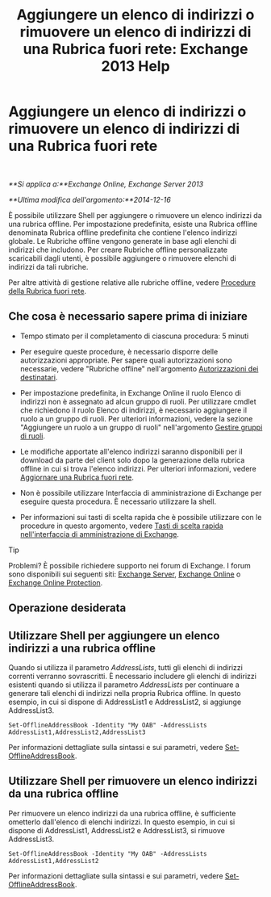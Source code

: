 ﻿---
title: 'Aggiungere un elenco di indirizzi o rimuovere un elenco di indirizzi di una Rubrica fuori rete: Exchange 2013 Help'
TOCTitle: Aggiungere un elenco di indirizzi o rimuovere un elenco di indirizzi di una Rubrica fuori rete
ms:assetid: 86bd5651-ad41-4516-bf23-6579f4e4da03
ms:mtpsurl: https://technet.microsoft.com/it-it/library/Bb123563(v=EXCHG.150)
ms:contentKeyID: 50481091
ms.date: 05/22/2018
mtps_version: v=EXCHG.150
ms.translationtype: MT
---

# Aggiungere un elenco di indirizzi o rimuovere un elenco di indirizzi di una Rubrica fuori rete

 

_**Si applica a:**Exchange Online, Exchange Server 2013_

_**Ultima modifica dell'argomento:**2014-12-16_

È possibile utilizzare Shell per aggiungere o rimuovere un elenco indirizzi da una rubrica offline. Per impostazione predefinita, esiste una Rubrica offline denominata Rubrica offline predefinita che contiene l'elenco indirizzi globale. Le Rubriche offline vengono generate in base agli elenchi di indirizzi che includono. Per creare Rubriche offline personalizzate scaricabili dagli utenti, è possibile aggiungere o rimuovere elenchi di indirizzi da tali rubriche.

Per altre attività di gestione relative alle rubriche offline, vedere [Procedure della Rubrica fuori rete](offline-address-book-procedures-exchange-2013-help.md).

## Che cosa è necessario sapere prima di iniziare

  - Tempo stimato per il completamento di ciascuna procedura: 5 minuti

  - Per eseguire queste procedure, è necessario disporre delle autorizzazioni appropriate. Per sapere quali autorizzazioni sono necessarie, vedere "Rubriche offline" nell'argomento [Autorizzazioni dei destinatari](recipients-permissions-exchange-2013-help.md).

  - Per impostazione predefinita, in Exchange Online il ruolo Elenco di indirizzi non è assegnato ad alcun gruppo di ruoli. Per utilizzare cmdlet che richiedono il ruolo Elenco di indirizzi, è necessario aggiungere il ruolo a un gruppo di ruoli. Per ulteriori informazioni, vedere la sezione "Aggiungere un ruolo a un gruppo di ruoli" nell'argomento [Gestire gruppi di ruoli](manage-role-groups-exchange-2013-help.md).

  - Le modifiche apportate all'elenco indirizzi saranno disponibili per il download da parte del client solo dopo la generazione della rubrica offline in cui si trova l'elenco indirizzi. Per ulteriori informazioni, vedere [Aggiornare una Rubrica fuori rete](update-an-offline-address-book-exchange-2013-help.md).

  - Non è possibile utilizzare Interfaccia di amministrazione di Exchange per eseguire questa procedura. È necessario utilizzare la shell.

  - Per informazioni sui tasti di scelta rapida che è possibile utilizzare con le procedure in questo argomento, vedere [Tasti di scelta rapida nell'interfaccia di amministrazione di Exchange](keyboard-shortcuts-in-the-exchange-admin-center-exchange-online-protection-help.md).


> [!TIP]
> Problemi? È possibile richiedere supporto nei forum di Exchange. I forum sono disponibili sui seguenti siti: <A href="https://go.microsoft.com/fwlink/p/?linkid=60612">Exchange Server</A>, <A href="https://go.microsoft.com/fwlink/p/?linkid=267542">Exchange Online</A> o <A href="https://go.microsoft.com/fwlink/p/?linkid=285351">Exchange Online Protection</A>.



## Operazione desiderata

## Utilizzare Shell per aggiungere un elenco indirizzi a una rubrica offline

Quando si utilizza il parametro *AddressLists*, tutti gli elenchi di indirizzi correnti verranno sovrascritti. È necessario includere gli elenchi di indirizzi esistenti quando si utilizza il parametro *AddressLists* per continuare a generare tali elenchi di indirizzi nella propria Rubrica offline. In questo esempio, in cui si dispone di AddressList1 e AddressList2, si aggiunge AddressList3.

    Set-OfflineAddressBook -Identity "My OAB" -AddressLists AddressList1,AddressList2,AddressList3

Per informazioni dettagliate sulla sintassi e sui parametri, vedere [Set-OfflineAddressBook](https://technet.microsoft.com/it-it/library/aa996330\(v=exchg.150\)).

## Utilizzare Shell per rimuovere un elenco indirizzi da una rubrica offline

Per rimuovere un elenco indirizzi da una rubrica offline, è sufficiente ometterlo dall'elenco di elenchi indirizzi. In questo esempio, in cui si dispone di AddressList1, AddressList2 e AddressList3, si rimuove AddressList3.

    Set-OfflineAddressBook -Identity "My OAB" -AddressLists AddressList1,AddressList2

Per informazioni dettagliate sulla sintassi e sui parametri, vedere [Set-OfflineAddressBook](https://technet.microsoft.com/it-it/library/aa996330\(v=exchg.150\)).

